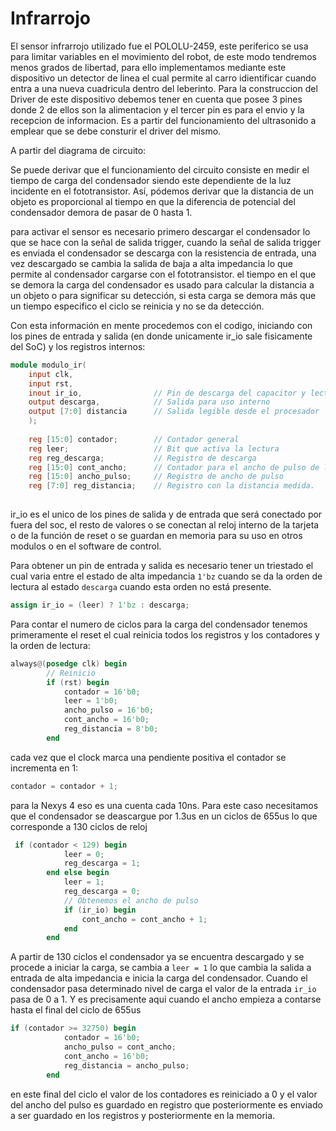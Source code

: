 # Infrarrojo



El sensor infrarrojo utilizado fue el POLOLU-2459, este periferico se usa para limitar variables en el movimiento del robot, de este modo tendremos menos grados de libertad, para ello implementamos mediante este dispositivo un detector de linea el cual permite al carro idientificar cuando entra a una nueva cuadricula dentro del leberinto. 
Para la construccion del Driver de este dispositivo debemos tener en cuenta que posee 3 pines donde 2 de ellos son la alimentacion y el tercer pin es para el envio y la recepcion de informacion. Es a partir del funcionamiento del ultrasonido a emplear que se debe consturir el driver del mismo.

A partir del diagrama de circuito: 

Se puede derivar que el funcionamiento del circuito consiste en medir el tiempo de carga del condensador siendo este dependiente de la luz incidente en el fototransistor. Así, pódemos derivar que la distancia de un objeto es proporcional al tiempo en que la diferencia de potencial del condensador demora de pasar de 0 hasta 1. 

para activar el sensor es necesario primero descargar el condensador lo que se hace con la señal de salida trigger, cuando la señal de salida trigger es enviada el condensador se descarga con la resistencia de entrada, una vez descargado se cambia la salida de baja a alta impedancia lo que permite al condensador cargarse con el fototransistor. el tiempo en el que se demora la carga del condensador es usado para calcular la distancia a un objeto o para significar su detección, si esta carga se demora más que un tiempo especifico el ciclo se reinicia y no se da detección.

Con esta información en mente procedemos con el codigo, iniciando con los pines de entrada y salida (en donde unicamente ir_io sale fisicamente del SoC) y los registros internos:

```verilog
module modulo_ir(
    input clk,
    input rst,
    inout ir_io,                // Pin de descarga del capacitor y lectura.  
    output descarga,            // Salida para uso interno   
    output [7:0] distancia      // Salida legible desde el procesador
    );
    
    reg [15:0] contador;        // Contador general
    reg leer;                   // Bit que activa la lectura
    reg reg_descarga;           // Registro de descarga
    reg [15:0] cont_ancho;      // Contador para el ancho de pulso de lectura
    reg [15:0] ancho_pulso;     // Registro de ancho de pulso
    reg [7:0] reg_distancia;    // Registro con la distancia medida.
    
```
ir_io es el unico de los pines de salida y de entrada que será conectado por fuera del soc, el resto de valores o se conectan al reloj interno de la tarjeta o de la función de reset o se guardan en memoria para su uso en otros modulos o en el software de control.

Para obtener un pin de entrada y salida es necesario tener un triestado el cual varia entre el estado de alta impedancia `1'bz` cuando se da la orden de lectura al estado `descarga` cuando esta orden no está presente.
```v
assign ir_io = (leer) ? 1'bz : descarga;
```

Para contar el numero de ciclos para la carga del condensador tenemos primeramente el reset el cual reinicia todos los registros y los contadores y la orden de lectura:

```V
always@(posedge clk) begin
        // Reinicio
        if (rst) begin
            contador = 16'b0;
            leer = 1'b0;
            ancho_pulso = 16'b0;
            cont_ancho = 16'b0;
            reg_distancia = 8'b0;
        end
```

cada vez que el clock marca una pendiente positiva el contador se incrementa en 1:

```V
contador = contador + 1;
```

para la Nexys 4 eso es una cuenta cada 10ns. Para este caso necesitamos que el condensador se deascargue por 1.3us en un ciclos de 655us lo que corresponde a 130 ciclos de reloj

```V
 if (contador < 129) begin
            leer = 0;
            reg_descarga = 1; 
        end else begin
            leer = 1;
            reg_descarga = 0;
            // Obtenemos el ancho de pulso
            if (ir_io) begin
                cont_ancho = cont_ancho + 1;
            end
        end
```

A partir de 130 ciclos el condensador ya se encuentra descargado y se procede a iniciar la carga, se cambia a `leer = 1` lo que cambia la salida a entrada de alta impedancia e inicia la carga del condensador. Cuando el condensador pasa determinado nivel de carga el valor de la entrada `ir_io` pasa de 0 a 1. Y es precisamente aqui cuando el ancho empieza a contarse hasta el final del ciclo de 655us
```V
if (contador >= 32750) begin
            contador = 16'b0;
            ancho_pulso = cont_ancho;
            cont_ancho = 16'b0;
            reg_distancia = ancho_pulso;
        end
```

en este final del ciclo el valor de los contadores es reiniciado a 0 y el valor del ancho del pulso es guardado en registro que posteriormente es enviado a ser guardado en los registros y posteriormente en la memoria.
